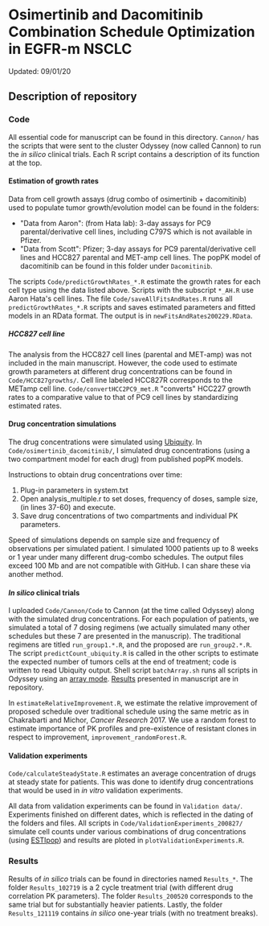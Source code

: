# Osimertinib and Dacomitinib Combination Schedule Optimization in EGFR-m NSCLC

Updated: 09/01/20

## Description of repository

### Code
All essential code for manuscript can be found in this directory. `Cannon/` has the scripts that were sent to the cluster Odyssey (now called Cannon) to run the *in silico* clinical trials. Each R script contains a description of its function at the top.

#### Estimation of growth rates
Data from cell growth assays (drug combo of osimertinib + dacomitinib) used to populate tumor growth/evolution model can be found in the folders:

- "Data from Aaron": (from Hata lab): 3-day assays for PC9 parental/derivative cell lines, including C797S which is not available in Pfizer. 
- "Data from Scott": Pfizer; 3-day assays for PC9 parental/derivative cell lines and HCC827 parental and MET-amp cell lines. The popPK model of dacomitinib can be found in this folder under `Dacomitinib`.

The scripts `Code/predictGrowthRates_*.R` estimate the growth rates for each cell type using the data listed above. Scripts with the subscript `*_AH.R` use Aaron Hata's cell lines. The file `Code/saveAllFitsAndRates.R` runs all `predictGrowthRates_*.R` scripts and saves estimated parameters and fitted models in an RData format. The output is in `newFitsAndRates200229.RData`.

##### HCC827 cell line
The analysis from the HCC827 cell lines (parental and MET-amp) was not included in the main manuscript. However, the code used to estimate growth parameters at different drug concentrations can be found in `Code/HCC827growths/`. Cell line labeled HCC827R corresponds to the METamp cell line. `Code/convertHCC2PC9_met.R` "converts" HCC227 growth rates to a comparative value to that of PC9 cell lines by standardizing estimated rates. 

#### Drug concentration simulations
The drug concentrations were simulated using [Ubiquity](https://link.springer.com/article/10.1007/s10928-014-9352-6). In `Code/osimertinib_dacomitinib/`, I simulated drug concentrations (using a two compartment model for each drug) from published popPK models. 

Instructions to obtain drug concentrations over time:
1. Plug-in parameters in system.txt
2. Open analysis_multiple.r to set doses, frequency of doses, sample size, (in lines 37-60) and execute.
3. Save drug concentrations of two compartments and individual PK parameters.

Speed of simulations depends on sample size and frequency of observations per simulated patient. I simulated 1000 patients up to 8 weeks or 1 year under many different drug-combo schedules. The output files exceed 100 Mb and are not compatible with GitHub. I can share these via another method. 

#### *In silico* clinical trials

I uploaded `Code/Cannon/Code` to Cannon (at the time called Odyssey) along with the simulated drug concentrations. For each population of patients, we simulated a total of 7 dosing regimens (we actually simulated many other schedules but these 7 are presented in the manuscrip). The traditional regimens are titled `run_group1.*.R`, and the proposed are `run_group2.*.R`. The script `predictCount_ubiquity.R` is called in the other scripts to estimate the expected number of tumors cells at the end of treatment; code is written to read Ubiquity output. Shell script `batchArray.sh` runs all scripts in Odyssey using an [array mode](https://docs.rc.fas.harvard.edu/kb/running-jobs/#Job_arrays). [Results](#results) presented in manuscript are in repository.

In `estimateRelativeImprovement.R`, we estimate the relative improvement of proposed schedule over traditional schedule using the same metric as in Chakrabarti and Michor, *Cancer Research* 2017. We use a random forest to estimate importance of PK profiles and pre-existence of resistant clones in respect to improvement, `improvement_randomForest.R`. 


#### Validation experiments

`Code/calculateSteadyState.R` estimates an average concentration of drugs at steady state for patients. This was done to identify drug concentrations that would be used in *in vitro* validation experiments. 

All data from validation experiments can be found in `Validation data/`. Experiments finished on different dates, which is reflected in the dating of the folders and files. All scripts in `Code/ValidationExperiments_200827/` simulate cell counts under various combinations of drug concentrations (using [ESTIpop](https://github.com/Michorlab/estipop)) and results are ploted in `plotValidationExperiments.R`. 

### Results
Results of *in silico* trials can be found in directories named `Results_*`. The folder `Results_102719` is a 2 cycle treatment trial (with different drug correlation PK parameters). The folder `Results_200520` corresponds to the same trial but for substantially heavier patients. Lastly, the folder `Results_121119` contains *in silico* one-year trials (with no treatment breaks).
